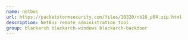 ```yaml
---
name: netbus
url: https://packetstormsecurity.com/files/10320/nb16_p04.zip.html
description: NetBus remote administration tool.
group: blackarch blackarch-windows blackarch-backdoor
---
```

